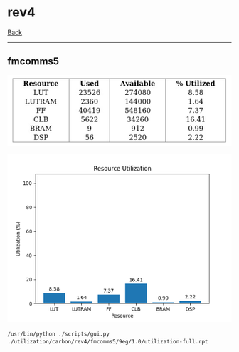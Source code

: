 # rev4

[Back](<../carbon.md>)

---

## fmcomms5

<p align="center">
	<img src="../../../../images/carbon/rev4/fmcomms5/9eg/1.0/table.jpg" />
</p>

<p align="center">
	<img src="../../../../images/carbon/rev4/fmcomms5/9eg/1.0/graph.png" />
</p>

`/usr/bin/python ./scripts/gui.py ./utilization/carbon/rev4/fmcomms5/9eg/1.0/utilization-full.rpt`

